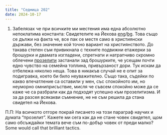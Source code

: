 ```yaml
---
title: "Седмица 202"
date: 2024-10-17
---
```


1) Забелязах че при всичките ми местения има една абсолютно непоклатима константа: Свидетелите на Йехова [eng](https://en.wikipedia.org/wiki/Jehovah%27s_Witnesses)/[bg](https://bg.wikipedia.org/wiki/%D0%A1%D0%B2%D0%B8%D0%B4%D0%B5%D1%82%D0%B5%D0%BB%D0%B8_%D0%BD%D0%B0_%D0%99%D0%B5%D1%85%D0%BE%D0%B2%D0%B0). Това също се дължи на факта че, все пак се местя само в християнски държави, без значение кой точно вариант на християнството. До такава степен съм привикнала с техните подвижни етажерки за брошурки и двамата изгладени, спретнати и натрапчиво скромно облечени [прозелити](https://bg.wikipedia.org/wiki/%D0%9F%D1%80%D0%BE%D0%B7%D0%B5%D0%BB%D0%B8%D1%82%D0%B8%D0%B7%D1%8A%D0%BC) застанали зад брошурките, че усещам почти едно чувство на семейна топлина, привързаност дори. 
Тук искам да отбележа няколко неща. Това в никакъв случай не е опит за подигравка, което би било неуважително. Също така, съдейки по какво впечатление са оставили у мен, със спокойното им, но неуморно омниприсъствие, мисля че съвсем спокойно може да се каже че са разбрали как да подходят успешно към прозелитизма. И за да разсея всякакви съмнение, не не съм решила да стана свидетел на Йехова.

П.П: На всичкото отгоре покрай писането на този параграф научих и думата “прозелит”. Кажете ми сега как да не стане човек свидетел, щом само обсъждайки темата вече съм по-добър човек от преди малко? Some would call that brilliant tactics. 


<script src="https://utteranc.es/client.js"
        repo="wiseblondie/brum-thoughts-chain"
        issue-term="pathname"
        theme="github-light"
        crossorigin="anonymous"
        async>
</script>
